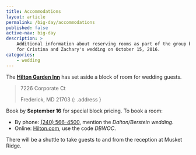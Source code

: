 ```yaml
---
title: Accommodations
layout: article
permalink: /big-day/accommodations
published: false
active-nav: big-day
description: >
    Additional information about reserving rooms as part of the group block
    for Cristina and Zachary's wedding on October 15, 2016. 
categories:
    - wedding
---
```


The
[**Hilton Garden Inn**](http://hiltongardeninn3.hilton.com/en/hotels/maryland/hilton-garden-inn-frederick-IADFRGI/index.html)
has set aside a block of room for wedding guests.

> 7226 Corporate Ct
>
> Frederick, MD 21703
{: .address }

Book by **September 16** for special block pricing. To book a room:

  *  By phone: [(240) 566-4500](tel:+12405664500), mention the
     _Dalton/Berstein wedding_.
  *  Online:
     [Hilton.com](http://hiltongardeninn3.hilton.com/en/hotels/maryland/hilton-garden-inn-frederick-IADFRGI/index.html),
     use the code _DBWOC_.

There will be a shuttle to take guests to and from the reception at Musket
Ridge.
